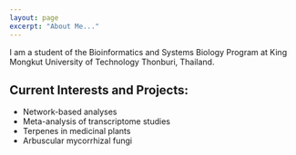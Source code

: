 ```yaml
---
layout: page
excerpt: "About Me..."
---
```


I am a student of the Bioinformatics and Systems Biology Program at King Mongkut University of Technology Thonburi, Thailand.

## Current Interests and Projects:

- Network-based analyses
- Meta-analysis of transcriptome studies
- Terpenes in medicinal plants
- Arbuscular mycorrhizal fungi
